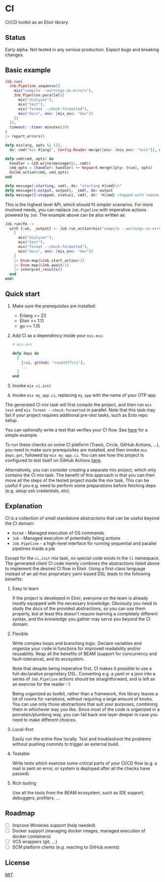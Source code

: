 # CI

CI/CD toolkit as an Elixir library.

## Status

Early alpha. Not tested in any serious production. Expect bugs and breaking changes.

## Basic example

```elixir
Job.run(
  Job.Pipeline.sequence([
    mix("compile --warnings-as-errors"),
    Job.Pipeline.parallel([
      mix("dialyzer"),
      mix("test"),
      mix("format --check-formatted"),
      mix("docs", env: [mix_env: "dev"])
    ])
  ]),
  timeout: :timer.minutes(10)
)
|> report_errors()

defp mix(arg, opts \\ []),
  do: cmd("mix #{arg}", Config.Reader.merge([env: [mix_env: "test"]], opts))

defp cmd(cmd, opts) do
  handler = &IO.write(message(&1, cmd))
  cmd_opts = [handler: handler] ++ Keyword.merge([pty: true], opts)
  OsCmd.action(cmd, cmd_opts)
end

defp message(:starting, cmd), do: "starting #{cmd}\n"
defp message({:output, output}, _cmd), do: output
defp message({:stopped, status}, cmd), do: "#{cmd} stopped with reason #{inspect(status)}"
```

This is the highest level API, which should fit simpler scenarios. For more involved needs, you can replace `Job.Pipeline` with imperative actions powered by `Job`. The example above can be also written as:

```elixir
Job.run(fn ->
  with {:ok, _output} <- Job.run_action(mix("compile --warnings-as-errors")) do
    [
      mix("dialyzer"),
      mix("test"),
      mix("format --check-formatted"),
      mix("docs", env: [mix_env: "dev"])
    ]
    |> Enum.map(&Job.start_action/1)
    |> Enum.map(&Job.await/1)
    |> interpret_results()
  end
end)
```


## Quick start

1. Make sure the prerequisites are installed:

    - Erlang >= 23
    - Elixir >= 1.11
    - go >= 1.15

2. Add CI as a dependency inside your `mix.exs`:

    ```elixir
    # mix.exs

    defp deps do
      [
        {:ci, github: "sasa1977/ci"},
        ...
      ]
    end
    ```
3. Invoke `mix ci.init`
4. Invoke `mix my_app.ci`, replacing `my_app` with the name of your OTP app.

The generated CI mix task will first compile the project, and then run `mix test` and `mix format --check-formatted` in parallel. Note that this task may fail if your project requires additional pre-test tasks, such as Ecto repo setup.

You can optionally write a test that verifies your CI flow. See [here](https://github.com/sasa1977/ci/blob/develop/test/ci/mix/check_test.exs) for a simple example.

To run these checks on some CI platform (Travis, Circle, GitHub Actions, ...), you need to make sure prerequisites are installed, and then invoke `mix deps.get`, followed by `mix my_app.ci`. You can see how this project is configured to test itself on GitHub Actions [here](https://github.com/sasa1977/ci/blob/develop/.github/workflows/ci.yaml).

Alternatively, you can consider creating a separate mix project, which only contains the CI mix task. The benefit of this approach is that you can then move all the steps of the tested project inside the mix task. This can be useful if you e.g. need to perform some preparations before fetching deps (e.g. setup ssh credentials, etc).

## Explanation

CI is a collection of small standalone abstractions that can be useful beyond the CI domain:

  - `OsCmd` - Managed execution of OS commands
  - `Job` - Managed execution of potentially failing actions
  - `Job.Pipeline` - a high-level interface for running sequential and parallel pipelines inside a job

Except for the `ci.init` mix task, no special code exists in the `Ci` namespace. The generated client CI code merely combines the abstractions listed above to implement the desired CI flow in Elixir. Using a first-class language instead of an ad-hoc proprietary yaml-based DSL leads to the following benefits:

1. Easy to learn

    If the project is developed in Elixir, everyone on the team is already mostly equipped with the necessary knowledge. Obviously you need to study the docs of the provided abstractions, so you can use them properly, but at least this doesn't require learning a completely different syntax, and the knowledge you gather may serve you beyond the CI domain.

2. Flexible

    Write complex loops and branching logic. Declare variables and organize your code in functions for improved readability and/or reusability. Reap all the benefits of BEAM (support for concurrency and fault-tolerance), and its ecosystem.

    Note that despite being imperative first, CI makes it possible to use a full-declarative proprietary DSL. Converting e.g. a yaml or a json into a series of `Job.Pipeline` actions should be straightforward, and is left as an exercise for the reader :-)

    Being organized as toolkit, rather than a framework, this library leaves a lot of rooms for variations, without requiring a large amount of knobs. You can use only those abstractions that suit your purposes, combining them in whichever way you like. Since most of the code is organized in a porcelain/plumbing way, you can fall back one layer deeper in case you need to make different choices.

3. Local-first

    Easily run the entire flow locally. Test and troubleshoot the problems without pushing commits to trigger an external build.

4. Testable

    Write tests which exercise some critical parts of your CI/CD flow (e.g. a mail is sent on error, or system is deployed after all the checks have passed).

5. Rich tooling

    Use all the tools from the BEAM ecosystem, such as IDE support, debuggers, profilers, ...

## Roadmap

- [ ] Improve Windows support (help needed)
- [ ] Docker support (managing docker images, managed execution of docker containers)
- [ ] VCS wrappers (git, ...)
- [ ] SCM platform clients (e.g. reacting to GitHub events)

## License

[MIT](LICENSE)
